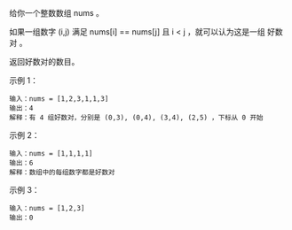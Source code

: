 给你一个整数数组 nums 。

如果一组数字 (i,j) 满足 nums[i] == nums[j] 且 i < j ，就可以认为这是一组 好数对 。

返回好数对的数目。

示例 1：
```
输入：nums = [1,2,3,1,1,3]
输出：4
解释：有 4 组好数对，分别是 (0,3), (0,4), (3,4), (2,5) ，下标从 0 开始
```

示例 2：
```
输入：nums = [1,1,1,1]
输出：6
解释：数组中的每组数字都是好数对
```

示例 3：
```
输入：nums = [1,2,3]
输出：0
 
```
